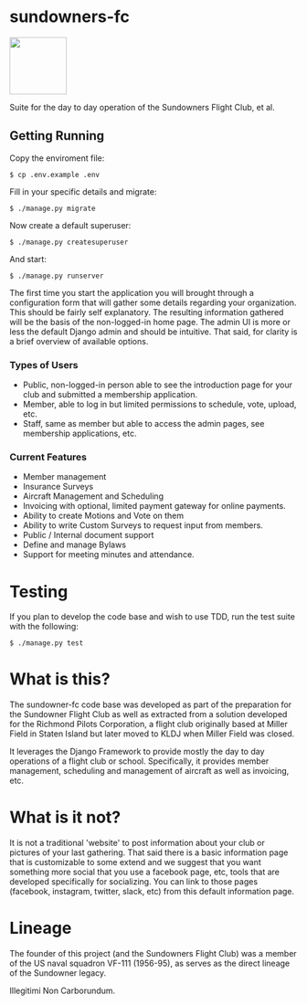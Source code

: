 # sundowners-fc

<img src="https://raw.githubusercontent.com/closeair/sundowners-fc/dev/static/img/logo.png" width="100"/>

Suite for the day to day operation of the Sundowners Flight Club, et al.

## Getting Running

Copy the enviroment file:

    $ cp .env.example .env

Fill in your specific details and migrate:

    $ ./manage.py migrate

Now create a default superuser:

    $ ./manage.py createsuperuser

And start:

    $ ./manage.py runserver

The first time you start the application you will brought through a configuration form that will gather some details regarding your organization. This should be fairly self explanatory. The resulting information gathered will be the basis of the non-logged-in home page. The admin UI is more or less the default Django admin and should be intuitive. That said, for clarity is a brief overview of available options.

### Types of Users

* Public, non-logged-in person able to see the introduction page for your club and submitted a membership application.
* Member, able to log in but limited permissions to schedule, vote, upload, etc.
* Staff, same as member but able to access the admin pages, see membership applications, etc.

### Current Features

* Member management
* Insurance Surveys
* Aircraft Management and Scheduling
* Invoicing with optional, limited payment gateway for online payments.
* Ability to create Motions and Vote on them
* Ability to write Custom Surveys to request input from members.
* Public / Internal document support
* Define and manage Bylaws
* Support for meeting minutes and attendance.


# Testing

If you plan to develop the code base and wish to use TDD, run the test suite with the following:

    $ ./manage.py test

# What is this?

The sundowner-fc code base was developed as part of the preparation for the Sundowner Flight Club as well as extracted from a solution developed for the Richmond Pilots Corporation, a flight club originally based at Miller Field in Staten Island but later moved to KLDJ when Miller Field was closed.

It leverages the Django Framework to provide mostly the day to day operations of a flight club or school. Specifically, it provides member management, scheduling and management of aircraft as well as invoicing, etc.

# What is it not?

It is not a traditional 'website' to post information about your club or pictures of your last gathering. That said there is a basic information page that is customizable to some extend and we suggest that you want something more social that you use a facebook page, etc, tools that are developed specifically for socializing. You can link to those pages (facebook, instagram, twitter, slack, etc) from this default information page.

# Lineage
The founder of this project (and the Sundowners Flight Club) was a member of the US naval squadron VF-111 (1956-95), as serves as the direct lineage of the Sundowner legacy.


Illegitimi Non Carborundum.
